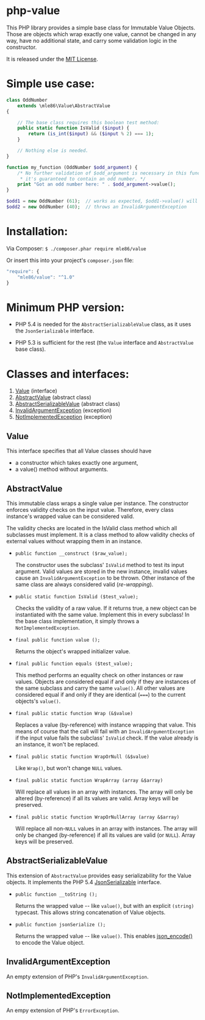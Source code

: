 # php-value

This PHP library provides a simple base class for Immutable Value Objects.
Those are objects which wrap exactly one value,
cannot be changed in any way,
have no additional state,
and carry some validation logic in the constructor.

It is released under the [MIT License](http://opensource.org/licenses/MIT).


# Simple use case:

```php
class OddNumber
	extends \mle86\Value\AbstractValue
{

    // The base class requires this boolean test method:
    public static function IsValid ($input) {
        return (is_int($input) && ($input % 2) === 1);
    }

    // Nothing else is needed.
}

function my_function (OddNumber $odd_argument) {
    /* No further validation of $odd_argument is necessary in this function,
     * it's guaranteed to contain an odd number. */
    print "Got an odd number here: " . $odd_argument->value();
}

$odd1 = new OddNumber (61);  // works as expected, $odd1->value() will return 61
$odd2 = new OddNumber (40);  // throws an InvalidArgumentException
```


# Installation:

Via Composer:  `$ ./composer.phar require mle86/value`

Or insert this into your project's `composer.json` file:

```js
"require": {
    "mle86/value": "^1.0"
}
```


# Minimum PHP version:

* PHP 5.4 is needed for the `AbstractSerializableValue` class, as it uses the `JsonSerializable` interface.

* PHP 5.3 is sufficient for the rest (the `Value` interface and `AbstractValue` base class).


# Classes and interfaces:

1. [Value](#value) (interface)
1. [AbstractValue](#abstractvalue)  (abstract class)
1. [AbstractSerializableValue](#abstractserializablevalue)  (abstract class)
1. [InvalidArgumentException](#invalidargumentexception)  (exception)
1. [NotImplementedException](#notimplementedexception)  (exception)


## Value

This interface specifies that all Value classes should have
* a constructor which takes exactly one argument,
* a value() method without arguments.


## AbstractValue

This immutable class wraps a single value per instance.
The constructor enforces validity checks on the input value.
Therefore, every class instance's wrapped value can be considered valid.

The validity checks are located in the IsValid class method which all
subclasses must implement.  It is a class method to allow validity checks
of external values without wrapping them in an instance.


* `public function __construct ($raw_value);`

	The constructor uses the subclass' `IsValid` method to test its input argument.
	Valid values are stored in the new instance, invalid values cause an `InvalidArgumentException` to be thrown.
	Other instance of the same class are always considered valid (*re-wrapping*).

* `public static function IsValid ($test_value);`

	Checks the validity of a raw value. If it returns true, a new object can be instantiated with the same value.
	Implement this in every subclass!
	In the base class implementation, it simply throws a `NotImplementedException`.

* `final public function value ();`

	Returns the object's wrapped initializer value.

* `final public function equals ($test_value);`

	This method performs an equality check on other instances or raw values.
	Objects are considered equal if and only if they are instances of the same subclass and carry the same `value()`.
	All other values are considered equal if and only if they are identical (`===`) to the current objects's `value()`.

* `final public static function Wrap (&$value)`

	Replaces a value (by-reference) with instance wrapping that value.
	This means of course that the call will fail with an `InvalidArgumentException` if the input value fails the subclass' `IsValid` check.
	If the value already is an instance, it won't be replaced.
    
* `final public static function WrapOrNull (&$value)`

	Like `Wrap()`, but won't change `NULL` values.
    
* `final public static function WrapArray (array &$array)`

	Will replace all values in an array with instances.
	The array will only be altered (by-reference) if all its values are valid.
	Array keys will be preserved.

* `final public static function WrapOrNullArray (array &$array)`

	Will replace all non-`NULL` values in an array with instances.
	The array will only be changed (by-reference) if all its values are valid (or `NULL`).
	Array keys will be preserved.


## AbstractSerializableValue    
    
This extension of `AbstractValue` provides easy serializability for the Value objects.
It implements the PHP 5.4 [JsonSerializable](https://php.net/manual/class.jsonserializable.php) interface.

* `public function __toString ();`

	Returns the wrapped value -- like `value()`, but with an explicit `(string)` typecast.
	This allows string concatenation of Value objects.

* `public function jsonSerialize ();`

	Returns the wrapped value -- like `value()`.
	This enables [json_encode()](https://secure.php.net/json_encode) to encode the Value object.


## InvalidArgumentException

An empty extension of PHP's `InvalidArgumentException`.


## NotImplementedException

An empy extension of PHP's `ErrorException`.


